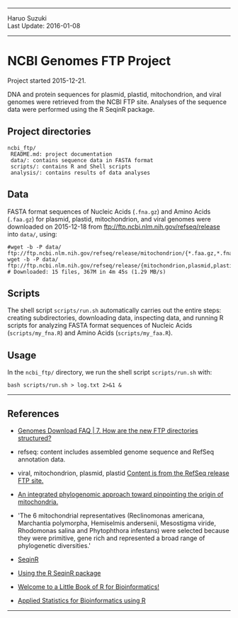 ----------

Haruo Suzuki  
Last Update: 2016-01-08  

----------

# NCBI Genomes FTP Project
Project started 2015-12-21.  

DNA and protein sequences for plasmid, plastid, mitochondrion, and viral genomes were retrieved from the NCBI FTP site.
Analyses of the sequence data were performed using the R SeqinR package.

## Project directories

    ncbi_ftp/
     README.md: project documentation
     data/: contains sequence data in FASTA format
     scripts/: contains R and Shell scripts
     analysis/: contains results of data analyses

## Data

FASTA format sequences of Nucleic Acids (`.fna.gz`) and Amino Acids (`.faa.gz`) for plasmid, plastid, mitochondrion, and viral genomes were downloaded on 2015-12-18 from <ftp://ftp.ncbi.nlm.nih.gov/refseq/release> into `data/`, using:  

    #wget -b -P data/ ftp://ftp.ncbi.nlm.nih.gov/refseq/release/mitochondrion/{*.faa.gz,*.fna.gz}
    wget -b -P data/ ftp://ftp.ncbi.nlm.nih.gov/refseq/release/{mitochondrion,plasmid,plastid,viral}/{*.faa.gz,*.fna.gz}
    # Downloaded: 15 files, 367M in 4m 45s (1.29 MB/s)

## Scripts

The shell script `scripts/run.sh` automatically carries out the entire steps: creating subdirectories, downloading data, inspecting data, and running R scripts for analyzing FASTA format sequences of Nucleic Acids (`scripts/my_fna.R`) and Amino Acids (`scripts/my_faa.R`).

## Usage

In the `ncbi_ftp/` directory, we run the shell script `scripts/run.sh` with:

    bash scripts/run.sh > log.txt 2>&1 &

----------

## References
- [Genomes Download FAQ | 7. How are the new FTP directories structured?](http://www.ncbi.nlm.nih.gov/genome/doc/ftpfaq/#structure)
 - refseq: content includes assembled genome sequence and RefSeq annotation data.
  - viral, mitochondrion, plasmid, plastid [Content is from the RefSeq release FTP site.](ftp://ftp.ncbi.nlm.nih.gov/refseq/release/README)

- [An integrated phylogenomic approach toward pinpointing the origin of mitochondria.](http://www.ncbi.nlm.nih.gov/pubmed/25609566)
 - 'The 6 mitochondrial representatives (Reclinomonas americana, Marchantia polymorpha, Hemiselmis andersenii, Mesostigma viride, Rhodomonas salina and Phytophthora infestans) were selected because they were primitive, gene rich and represented a broad range of phylogenetic diversities.'

- [SeqinR](http://pbil.univ-lyon1.fr/software/seqinr/home?lang=eng)
 - [Using the R SeqinR package](http://davetang.org/muse/2013/05/09/using-the-r-seqinr-package/)
 - [Welcome to a Little Book of R for Bioinformatics!](http://a-little-book-of-r-for-bioinformatics.readthedocs.org/en/latest/index.html)
 - [Applied Statistics for Bioinformatics using R](https://cran.r-project.org/doc/contrib/Krijnen-IntroBioInfStatistics.pdf)

----------
